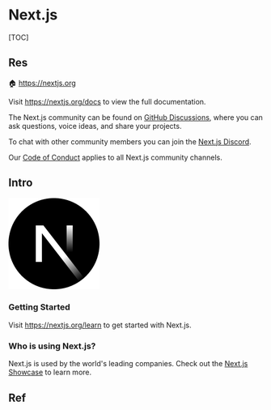 # Next.js

[TOC]



## Res
🏠 https://nextjs.org

Visit https://nextjs.org/docs to view the full documentation.

The Next.js community can be found on [GitHub Discussions](https://github.com/vercel/next.js/discussions), where you can ask questions, voice ideas, and share your projects.

To chat with other community members you can join the [Next.js Discord](https://nextjs.org/discord).

Our [Code of Conduct](https://github.com/vercel/next.js/blob/canary/CODE_OF_CONDUCT.md) applies to all Next.js community channels.



## Intro
![img](../../../../../../../Assets/Pics/68747470733a2f2f6173736574732e76657263656c2e636f6d2f696d6167652f75706c6f61642f76313636323133303535392f6e6578746a732f49636f6e5f6c696768745f6261636b67726f756e642e706e67.png)

### Getting Started
Visit https://nextjs.org/learn to get started with Next.js.

### Who is using Next.js?
Next.js is used by the world's leading companies. Check out the [Next.js Showcase](https://nextjs.org/showcase) to learn more.



## Ref
